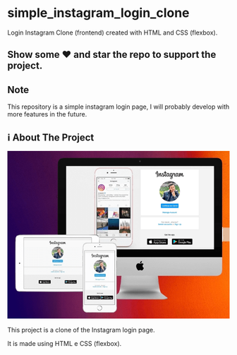 # simple_instagram_login_clone

Login Instagram Clone (frontend) created with HTML and CSS (flexbox).

## Show some :heart: and star the repo to support the project.

## Note
This repository is a simple instagram login page, I will probably develop with more features in the future.

## ℹ️ About The Project
![alt text](img/responsive.png "Title")

This project is a clone of the Instagram login page.

It is made using HTML e CSS (flexbox).

